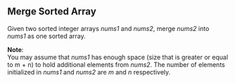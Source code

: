 ## Merge Sorted Array

Given two sorted integer arrays *nums1* and *nums2*, merge *nums2* into *nums1* as one sorted array.

**Note**:  
You may assume that *nums1* has enough space (size that is greater or equal to m + n) to hold additional elements from *nums2*. The number of elements initialized in *nums1* and *nums2* are *m* and *n* respectively.
